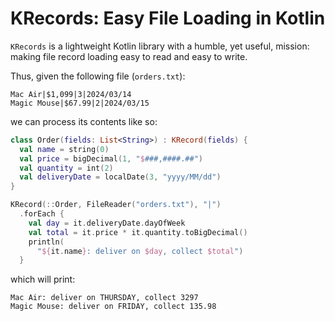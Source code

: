 # KRecords: Easy File Loading in Kotlin

`KRecords` is a lightweight Kotlin library with a humble, yet useful, mission:
making file record loading easy to read and easy to write.

Thus, given the following file (`orders.txt`):

````
Mac Air|$1,099|3|2024/03/14
Magic Mouse|$67.99|2|2024/03/15
````

we can process its contents like so:

````kotlin
class Order(fields: List<String>) : KRecord(fields) {
  val name = string(0)
  val price = bigDecimal(1, "$###,####.##")
  val quantity = int(2)
  val deliveryDate = localDate(3, "yyyy/MM/dd")
}

KRecord(::Order, FileReader("orders.txt"), "|")
  .forEach {
    val day = it.deliveryDate.dayOfWeek
    val total = it.price * it.quantity.toBigDecimal()
    println(
      "${it.name}: deliver on $day, collect $total")
  }
````

which will print:

```
Mac Air: deliver on THURSDAY, collect 3297
Magic Mouse: deliver on FRIDAY, collect 135.98
```